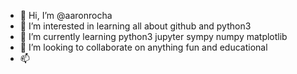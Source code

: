 - 👋 Hi, I’m @aaronrocha
- 👀 I’m interested in learning all about github and python3
- 🌱 I’m currently learning python3 jupyter sympy numpy matplotlib
- 💞️ I’m looking to collaborate on anything fun and educational
- 📫 

<!---
aaronrocha/aaronrocha is a ✨ special ✨ repository because its `README.md` (this file) appears on your GitHub profile.
You can click the Preview link to take a look at your changes.
--->
